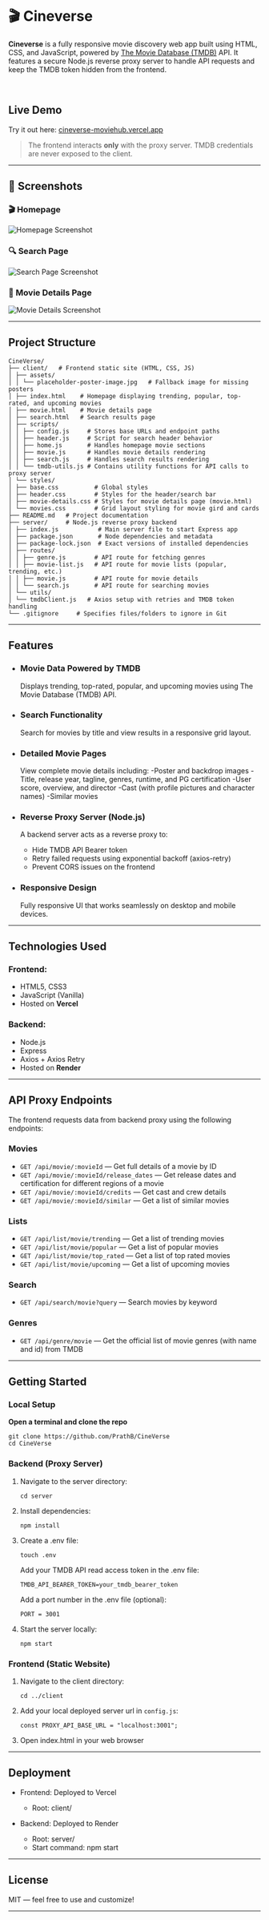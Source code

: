 # 🎬 Cineverse

**Cineverse** is a fully responsive movie discovery web app built using HTML, CSS, and JavaScript, powered by [The Movie Database (TMDB)](https://www.themoviedb.org/) API. It features a secure Node.js reverse proxy server to handle API requests and keep the TMDB token hidden from the frontend.

<br>

##  Live Demo

Try it out here: [cineverse-moviehub.vercel.app](https://cineverse-moviehub.vercel.app/) 

>  The frontend interacts **only** with the proxy server. TMDB credentials are never exposed to the client.

---

## 📸 Screenshots

### 🎬 Homepage 
![Homepage Screenshot](screenshots/homepage.png)

### 🔍 Search Page
![Search Page Screenshot](screenshots/search.png)

### 🎥 Movie Details Page
![Movie Details Screenshot](screenshots/movie-details.png)

---

##  Project Structure

```
CineVerse/
├── client/   # Frontend static site (HTML, CSS, JS)
│ ├── assets/
│ │ └── placeholder-poster-image.jpg   # Fallback image for missing posters
│ ├── index.html    # Homepage displaying trending, popular, top-rated, and upcoming movies
│ ├── movie.html    # Movie details page
│ ├── search.html   # Search results page
│ ├── scripts/
│ │ ├── config.js     # Stores base URLs and endpoint paths
│ │ ├── header.js     # Script for search header behavior
│ │ ├── home.js       # Handles homepage movie sections
│ │ ├── movie.js      # Handles movie details rendering
│ │ ├── search.js     # Handles search results rendering
│ │ └── tmdb-utils.js # Contains utility functions for API calls to proxy server
│ └── styles/
│ ├── base.css          # Global styles
│ ├── header.css        # Styles for the header/search bar
│ ├── movie-details.css # Styles for movie details page (movie.html)
│ └── movies.css        # Grid layout styling for movie gird and cards
├── README.md   # Project documentation
├── server/     # Node.js reverse proxy backend
│ ├── index.js           # Main server file to start Express app
│ ├── package.json       # Node dependencies and metadata
│ ├── package-lock.json  # Exact versions of installed dependencies
│ ├── routes/
│ │ ├── genre.js        # API route for fetching genres
│ │ ├── movie-list.js   # API route for movie lists (popular, trending, etc.)
│ │ ├── movie.js        # API route for movie details
│ │ └── search.js       # API route for searching movies
│ └── utils/
│ └── tmdbClient.js   # Axios setup with retries and TMDB token handling
└── .gitignore     # Specifies files/folders to ignore in Git
```
---

## Features
- ### Movie Data Powered by TMDB
  Displays trending, top-rated, popular, and upcoming movies using The Movie Database (TMDB) API.
- ### Search Functionality
  Search for movies by title and view results in a responsive grid layout.
- ### Detailed Movie Pages
  View complete movie details including:
  -Poster and backdrop images
  -Title, release year, tagline, genres, runtime, and PG certification
  -User score, overview, and director
  -Cast (with profile pictures and character names)
  -Similar movies

- ### Reverse Proxy Server (Node.js)
  A backend server acts as a reverse proxy to:
  - Hide TMDB API Bearer token
  - Retry failed requests using exponential backoff (axios-retry)
  - Prevent CORS issues on the frontend

- ### Responsive Design
  Fully responsive UI that works seamlessly on desktop and mobile devices.

---

## Technologies Used

### Frontend:
- HTML5, CSS3
- JavaScript (Vanilla)
- Hosted on **Vercel**

### Backend:
- Node.js
- Express
- Axios + Axios Retry
- Hosted on **Render**

---

##  API Proxy Endpoints

The frontend requests data from backend proxy using the following endpoints:

###  Movies
- `GET /api/movie/:movieId` — Get full details of a movie by ID
- `GET /api/movie/:movieId/release_dates` — Get release dates and certification for different regions of a movie
- `GET /api/movie/:movieId/credits` — Get cast and crew details
- `GET /api/movie/:movieId/similar` — Get a list of similar movies

###  Lists
- `GET /api/list/movie/trending` — Get a list of trending movies
- `GET /api/list/movie/popular` — Get a list of popular movies
- `GET /api/list/movie/top_rated` — Get a list of top rated movies
- `GET /api/list/movie/upcoming` — Get a list of upcoming movies


###  Search
- `GET /api/search/movie?query` — Search movies by keyword

###  Genres
- `GET /api/genre/movie` — Get the official list of movie genres (with name and id) from TMDB

---

##  Getting Started
### Local Setup

 **Open a terminal and clone the repo**
  ```shell
  git clone https://github.com/PrathB/CineVerse
  cd CineVerse
  ```

###  Backend (Proxy Server)
1. Navigate to the server directory:
   ```shell
   cd server
   ```
2. Install dependencies:
   ```shell
   npm install
   ```
3. Create a .env file:
   ```shell
   touch .env
   ```
   Add your TMDB API read access token in the .env file:
   ```shell
   TMDB_API_BEARER_TOKEN=your_tmdb_bearer_token
   ```
   Add a port number in the .env file (optional):
   ```shell
   PORT = 3001
   ```
4. Start the server locally:
   ```shell
   npm start
   ```

### Frontend (Static Website)
1. Navigate to the client directory:
   ```shell
   cd ../client
   ```
2. Add your local deployed server url in `config.js`:
   ```shell
   const PROXY_API_BASE_URL = "localhost:3001";
   ```
3. Open index.html in your web browser
   
---

## Deployment
- Frontend: Deployed to Vercel
    - Root: client/

- Backend: Deployed to Render
    - Root: server/
    - Start command: npm start

---

## License
MIT — feel free to use and customize!

---
